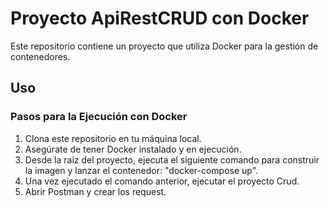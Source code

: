 # Proyecto ApiRestCRUD con Docker

Este repositorio contiene un proyecto que utiliza Docker para la gestión de contenedores.

## Uso

### Pasos para la Ejecución con Docker

1. Clona este repositorio en tu máquina local.
2. Asegúrate de tener Docker instalado y en ejecución.
3. Desde la raíz del proyecto, ejecuta el siguiente comando para construir la imagen y lanzar el contenedor: "docker-compose up".
4. Una vez ejecutado el comando anterior, ejecutar el proyecto Crud.
5. Abrir Postman y crear los request.

